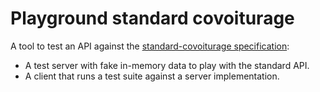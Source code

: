 # Playground standard covoiturage

A tool to test an API against the [standard-covoiturage 
specification](https://github.com/fabmob/standard-covoiturage):
- A test server with fake in-memory data to play with the standard API.
- A client that runs a test suite against a server implementation.


